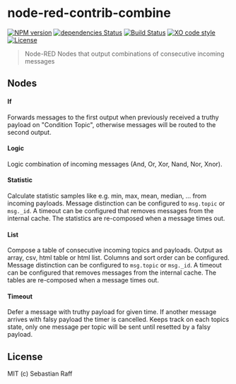 # node-red-contrib-combine

[![NPM version](https://badge.fury.io/js/node-red-contrib-combine.svg)](http://badge.fury.io/js/node-red-contrib-combine)
[![dependencies Status](https://david-dm.org/hobbyquaker/node-red-contrib-combine/status.svg)](https://david-dm.org/hobbyquaker/node-red-contrib-combine)
[![Build Status](https://travis-ci.org/hobbyquaker/node-red-contrib-combine.svg?branch=master)](https://travis-ci.org/hobbyquaker/node-red-contrib-combine)
[![XO code style](https://img.shields.io/badge/code_style-XO-5ed9c7.svg)](https://github.com/sindresorhus/xo)
[![License][mit-badge]][mit-url]

> Node-RED Nodes that output combinations of consecutive incoming messages


## Nodes

#### If

Forwards messages to the first output when previously received a truthy payload on "Condition Topic", otherwise messages 
will be routed to the second output.

#### Logic

Logic combination of incoming messages (And, Or, Xor, Nand, Nor, Xnor).

#### Statistic

Calculate statistic samples like e.g. min, max, mean, median, ... from incoming payloads. Message distinction can be
configured to `msg.topic` or `msg._id`. A timeout can be configured that removes messages from the internal cache. 
The statistics are re-composed when a message times out.
 
#### List

Compose a table of consecutive incoming topics and payloads. Output as array, csv, html table or html list. Columns and 
sort order can be configured. Message distinction can be configured to `msg.topic` or `msg._id`. A timeout can be 
configured that removes messages from the internal cache. The tables are re-composed when a message times out.

#### Timeout

Defer a message with truthy payload for given time.
If another message arrives with falsy payload the timer is cancelled.
Keeps track on each topics state, only one message per topic will be sent until resetted by a falsy payload.


## License

MIT (c) Sebastian Raff

[mit-badge]: https://img.shields.io/badge/License-MIT-blue.svg?style=flat
[mit-url]: LICENSE
